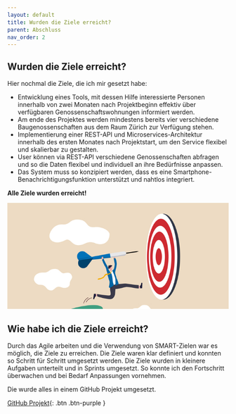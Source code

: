 ```yaml
---
layout: default
title: Wurden die Ziele erreicht?
parent: Abschluss
nav_order: 2
---
```


## Wurden die Ziele erreicht?

Hier nochmal die Ziele, die ich mir gesetzt habe:
- Entwicklung eines Tools, mit dessen Hilfe interessierte Personen innerhalb von zwei Monaten nach Projektbeginn effektiv über verfügbaren Genossenschaftswohnungen informiert werden.
- Am ende des Projektes werden mindestens bereits vier verschiedene Baugenossenschaften aus dem Raum Zürich zur Verfügung stehen.
- Implementierung einer REST-API und Microservices-Architektur innerhalb des ersten Monates nach Projektstart, um den Service flexibel und skalierbar zu gestalten.
- User können via REST-API verschiedene Genossenschaften abfragen und so die Daten flexibel und individuell an ihre Bedürfnisse anpassen.
- Das System muss so konzipiert werden, dass es eine Smartphone-Benachrichtigungsfunktion unterstützt und nahtlos integriert.

**Alle Ziele wurden erreicht!**

![Ziele](../img/ziele.jpg)

## Wie habe ich die Ziele erreicht?

Durch das Agile arbeiten und die Verwendung von SMART-Zielen war es möglich, die Ziele zu erreichen. Die Ziele waren klar definiert und konnten so Schritt für Schritt umgesetzt werden. Die Ziele wurden in kleinere Aufgaben unterteilt und in Sprints umgesetzt. So konnte ich den Fortschritt überwachen und bei Bedarf Anpassungen vornehmen.

Die wurde alles in einem GitHub Projekt umgesetzt.

[GitHub Projekt](https://github.com/users/danyambuehl/projects/3){: .btn .btn-purple }
